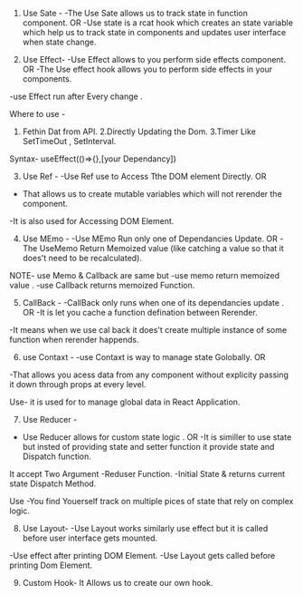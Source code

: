 1) Use Sate - 
-The Use Sate allows us to track state in function component.
                            OR
-Use state is a rcat hook which creates an state variable which help us to track state in components and updates user  interface when state change.

2) Use Effect- 
-Use Effect allows to you perform side effects component.
                            OR
-The Use effect hook allows you to perform side effects in your components.

-use Effect run after Every change .

Where to use -
1. Fethin Dat from API.
2.Directly Updating the Dom.
3.Timer Like SetTimeOut , SetInterval.


Syntax-
 useEffect(()=>{},[your Dependancy])

 3) Use Ref - 
 -Use Ref use to Access Tthe DOM element Directly.
                            OR

- That allows us to create mutable variables which will not rerender the component.

-It is also used for Accessing DOM Element.

4) Use MEmo - 
-Use MEmo Run only one of Dependancies Update.
                        OR
-The UseMemo Return Memoized value (like catching a value so that it does't need to be recalculated).

NOTE-
use Memo & Callback are same but 
-use memo return memoized value .
-use Callback returns memoized Function.

5) CallBack -
-CallBack only runs when one of its dependancies update .
                        OR
-It is let you cache a function defination between Rerender.


-It means when we use cal back it does't create multiple instance of some function when rerender happends.

6) use Contaxt -
-use Contaxt is way to  manage state Golobally.
                        OR

-That allows you acess data from any component without explicity passing it down through props at every level.

Use-
it is used for to manage global data in React Application. 

7) Use Reducer -
- Use Reducer allows for custom state logic .
                            OR
-It is similler to use state but insted of providing  state and setter function it provide state and Dispatch function.

It accept Two Argument 
-Reduser Function.
-Initial State  & returns current state Dispatch Method.

Use
-You find Youerself track on multiple pices of state that rely on complex logic.

8) Use Layout- 
-Use Layout works similarly use effect 
but it is called before user interface gets mounted.


-Use effect after printing DOM Element.
-Use Layout gets called before printing Dom Element.

9) Custom Hook-
    It Allows us to create our own hook.